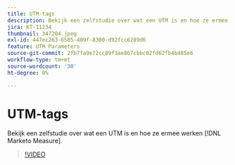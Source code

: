 ```yaml
---
title: UTM-tags
description: Bekijk een zelfstudie over wat een UTM is en hoe ze ermee werken [!DNL Marketo Measure].
jira: KT-11234
thumbnail: 347204.jpeg
exl-id: 447ec263-6585-409f-8300-d92fcc6289d6
feature: UTM Parameters
source-git-commit: 2fb7fa9e72cc89f3ae867cbbc02fd62fb4b485e6
workflow-type: tm+mt
source-wordcount: '30'
ht-degree: 0%

---
```


# UTM-tags

Bekijk een zelfstudie over wat een UTM is en hoe ze ermee werken [!DNL Marketo Measure].

>[!VIDEO](https://video.tv.adobe.com/v/347204/?quality=12&learn=on)
